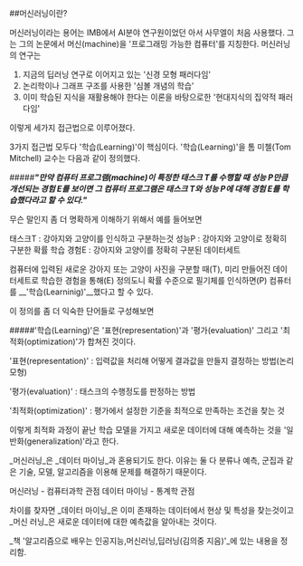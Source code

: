 ##머신러닝이란?

머신러닝이라는 용어는 IMB에서 AI분야 연구원이었던 아서 사무엘이 처음 사용했다. 그는 그의 논문에서 머신(machine)을 '프로그래밍 가능한 컴퓨터'를 지칭한다.
머신러닝의 연구는

1. 지금의 딥러닝 연구로 이어지고 있는 '신경 모형 패러다임'
2. 논리학이나 그래프 구조를 사용한 '심볼 개념의 학습'
3. 이미 학습된 지식을 재활용해야 한다는 이론을 바탕으로한 '현대지식의 집약적 패러다임'

이렇게 세가지 접근법으로 이루어졌다.

3가지 접근법 모두다 '학습(Learning)'이 핵심이다. '학습(Learning)'을 톰 미첼(Tom Mitchell) 교수는 다음과 같이 정의했다.

#####___"만약 컴퓨터 프로그램(machine)이 특정한 태스크 T를 수행할 때 성능 P만큼 개선되는 경험 E를 보이면 그 컴퓨터 프로그램은 태스크 T와 성능 P에 대해 경험 E를 학습했다라고 할 수 있다."___

무슨 말인지 좀 더 명확하게 이해하기 위해서 예를 들어보면

태스크T : 강아지와 고양이를 인식하고 구분하는것
성능P : 강아지와 고양이로 정확히 구분한 확률
학습 경험E : 강아지와 고양이를 정확히 구분된 데이터세트

컴퓨터에 입력된 새로운 강아지 또는 고양이 사진을 구분할 때(T), 미리 만들어진 데이터세트로 학습한 경험을 통해(E) 정의도니 확률 수준으로 필기체를 인식하면(P) 컴퓨터를 __'학습(Learninig)'__했다고 할 수 있다.

이 정의를 좀 더 익숙한 단어들로 구성해보면

#####'학습(Learning)'은 '표현(representation)'과 '평가(evaluation)' 그리고 '최적화(optimization)'가 합쳐진 것이다.

'표현(representation)' : 입력값을 처리해 어떻게 결과값을 만들지 결정하는 방법(논리 모형)

'평가(evaluation)' : 태스크의 수행정도를 판정하는 방법

'최적화(optimization)' : 평가에서 설정한 기준을 최적으로 만족하는 조건을 찾는 것

이렇게 최적화 과정이 끝난 학습 모델을 가지고 새로운 데이터에 대해 예측하는 것을 '일반화(generalization)'라고 한다.

_머신러닝_은 _데이터 마이닝_과 혼용되기도 한다. 이유는 둘 다 분류나 예측, 군집과 같은 기술, 모델, 알고리즘을 이용해 문제를 해결하기 때문이다.

머신러닝 - 컴퓨터과학 관점
데이터 마이닝 - 통계학 관점

차이를 찾자면 _데이터 마이닝_은 이미 존재하는 데이터에서 현상 및 특성을 찾는것이고 _머신 러닝_은 새로운 데이터에 대한 예측값을 알아내는 것이다.

_책 '알고리즘으로 배우는 인공지능,머신러닝,딥러닝(김의중 지음)'_에 있는 내용을 정리함.